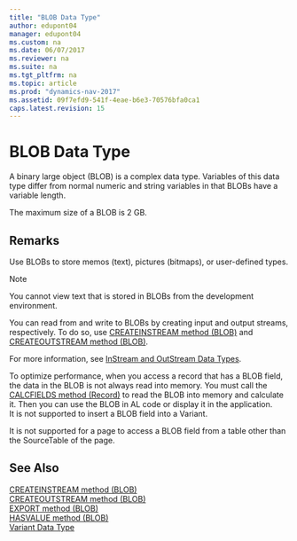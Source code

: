 ```yaml
---
title: "BLOB Data Type"
author: edupont04
manager: edupont04
ms.custom: na
ms.date: 06/07/2017
ms.reviewer: na
ms.suite: na
ms.tgt_pltfrm: na
ms.topic: article
ms.prod: "dynamics-nav-2017"
ms.assetid: 09f7efd9-541f-4eae-b6e3-70576bfa0ca1
caps.latest.revision: 15
---
```

# BLOB Data Type
A binary large object (BLOB) is a complex data type. Variables of this data type differ from normal numeric and string variables in that BLOBs have a variable length.  

 The maximum size of a BLOB is 2 GB.  

## Remarks  
 Use BLOBs to store memos (text), pictures (bitmaps), or user-defined types.  

> [!NOTE]  
>  You cannot view text that is stored in BLOBs from the development environment.  

 You can read from and write to BLOBs by creating input and output streams, respectively. To do so, use [CREATEINSTREAM method (BLOB)](../methods/devenv-createinstream-method-blob.md) and [CREATEOUTSTREAM method (BLOB)](../methods/devenv-createoutstream-method-blob.md).  

 For more information, see [InStream and OutStream Data Types](devenv-instream-and-outstream-data-types.md).  

To optimize performance, when you access a record that has a BLOB field, the data in the BLOB is not always read into memory. You must call the [CALCFIELDS method \(Record\)](../methods/devenv-CALCFIELDS-method-Record.md) to read the BLOB into memory and calculate it. Then you can use the BLOB in AL code or display it in the application.  
It is not supported to insert a BLOB field into a Variant.  

 It is not supported for a page to access a BLOB field from a table other than the SourceTable of the page.  

## See Also  
[CREATEINSTREAM method (BLOB)](../methods/CREATEINSTREAM-method-BLOB.md)  
[CREATEOUTSTREAM method (BLOB)](../methods/CREATEOUTSTREAM-method-BLOB.md)  
[EXPORT method (BLOB)](../methods/EXPORT-method-BLOB.md)  
[HASVALUE method (BLOB)](../methods/HASVALUE-method-BLOB.md)   
[Variant Data Type](../methods/devenv-Variant-data-type.md)